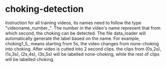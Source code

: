 # choking-detection
Instruction for all training videos, its names need to follow the type "videoname_number_". The number in the video's name represent that from which second, the choking can be detected. The file data_loader will automatically generate the label based on the name. 
For example, choking1_5_ means starting from 5s, the video changes from none-choking into choking. After video is cutted into 2 second clips. the clips from (0s,2s), (1s,3s), (2s,4s), (3s,5s) will be labelled none-choking, while the rest of clips will be labelled choking. 
